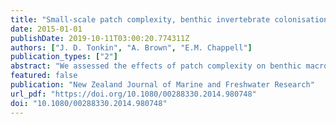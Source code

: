 ```yaml
---
title: "Small-scale patch complexity, benthic invertebrate colonisation and leaf breakdown in three headwater streams in Bay of Plenty, New Zealand"
date: 2015-01-01
publishDate: 2019-10-11T03:00:20.774311Z
authors: ["J. D. Tonkin", "A. Brown", "E.M. Chappell"]
publication_types: ["2"]
abstract: "We assessed the effects of patch complexity on benthic macroinvertebrate colonisation and leaf breakdown in three headwater streams in the Kaimai Range, New Zealand. We used three patch types: complex, disturbed, and unaltered control patches, and measured colonisation of macroinvertebrates and leaf breakdown rates within each patch. We hypothesised colonisation and breakdown would be highest in the complex patches and lowest in disturbed patches. With the exception of percentage of total shredders, no differences were found in macroinvertebrate diversity or community structure and no treatment effect was evident for leaf breakdown rates. While this may suggest no influence of patch complexity on leaf breakdown, we cannot discount unmeasured site-specific influences, such as a high flow event, which occurred during the treatment period, as clear differences were evident between the three streams. Higher spatiotemporal replication and more appropriate seasonal sampling would be required to further explore this relationship."
featured: false
publication: "New Zealand Journal of Marine and Freshwater Research"
url_pdf: "https://doi.org/10.1080/00288330.2014.980748"
doi: "10.1080/00288330.2014.980748"
---
```


